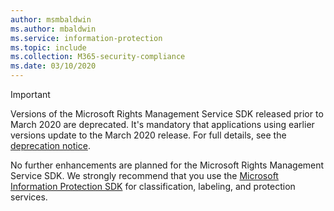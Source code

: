 ```yaml
---
author: msmbaldwin
ms.author: mbaldwin
ms.service: information-protection  
ms.topic: include
ms.collection: M365-security-compliance
ms.date: 03/10/2020
---
```

> [!IMPORTANT]
> Versions of the Microsoft Rights Management Service SDK released prior to March 2020 are deprecated. It's mandatory that applications using earlier versions update to the March 2020 release. For full details, see the [deprecation notice](/azure/information-protection/develop/deprecation-notice).
>
> No further enhancements are planned for the Microsoft Rights Management Service SDK. We strongly recommend that you use the [Microsoft Information Protection SDK](/information-protection/develop/overview.md) for classification, labeling, and protection services.